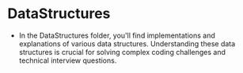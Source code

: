 # DataStructures
- In the DataStructures folder, you'll find implementations and explanations of various data structures. Understanding these data structures is crucial for solving complex coding challenges and technical interview questions.
